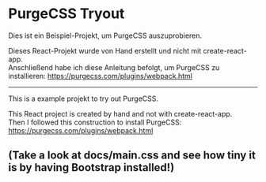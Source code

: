 # PurgeCSS Tryout

Dies ist ein Beispiel-Projekt, um PurgeCSS auszuprobieren.

Dieses React-Projekt wurde von Hand erstellt und nicht mit create-react-app.  
Anschließend habe ich diese Anleitung befolgt, um PurgeCSS zu installieren: https://purgecss.com/plugins/webpack.html

---

This is a example projekt to try out PurgeCSS.

This React project is created by hand and not with create-react-app.  
Then I followed this construction to install PurgeCSS: https://purgecss.com/plugins/webpack.html

## (Take a look at docs/main.css and see how tiny it is by having Bootstrap installed!)